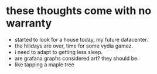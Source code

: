 # these thoughts come with no warranty

- started to look for a house today, my future datacenter.
- the hilidays are over, time for some vydia gamez.
- i need to adapt to getting less sleep.
- are grafana graphs considered art? they should be.
- like tapping a maple tree
